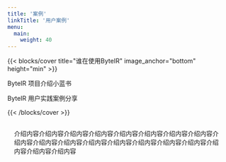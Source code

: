 ```yaml
---
title: '案例'
linkTitle: '用户案例'
menu:
  main:
    weight: 40
---
```


{{< blocks/cover title="谁在使用ByteIR" image_anchor="bottom" height="min" >}}

<p>
ByteIR 项目介绍小蓝书 &nbsp&nbsp
<a id="file_download_bluebook" href="https://github.com/Project_Name/community/raw/main/Project_Name_BlueBook_Project_Introduction.pdf"><i class="fas fa-download"></i></a>
</p>
<p class="lead mt-5">ByteIR 用户实践案例分享</p>

{{< /blocks/cover >}}

<div class="container l-container--padded">
  <div style="height: 200px; padding: 15px;">
  介绍内容介绍内容介绍内容介绍内容介绍内容介绍内容介绍内容介绍内容介绍内容介绍内容介绍内容介绍内容介绍内容介绍内容介绍内容介绍内容介绍内容介绍内容介绍内容
  </div>
</div>



